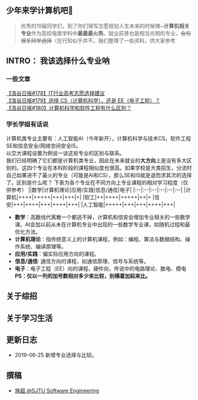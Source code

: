 ## 少年来学计算机吧:rofl:
> 优秀的19届同学们，到了你们填写志愿规划人生未来的时候辣~**计算机相关专业**作为高校电类学科中**最最最火热**，就业前景也是相当光明的专业，~~会有很多同学选择~~（在行知似乎并不。我们整理了一些资料，供大家参考

## INTRO： 我该选择什么专业呐
### 一些文章
[【洛谷日报#178】IT行业高考志愿选择建议](http://url.cn/5ePZUqd) \
[【洛谷日报#179】选择 CS（计算机科学），还是 EE（电子工程）？](http://url.cn/5QsB9Wx)\
[【洛谷日报#180】计算机科学和软件工程有什么区别？](http://url.cn/5a5LkIA)
### 学长学姐有话说
计算机类专业主要有：人工智能AI（今年新开），计算机科学与技术CS，软件工程SE和信息安全/网络空间安全IS。\
以交大课程设置为例谈一谈这些专业的区别与联系。\
我们已经明确了它们都是计算机类专业，因此在未来就业的**大方向**上是没有多大区别的。这四个专业在本科阶段的课程相似度也很高。如果学校是大类招生，分流时自己如果进不了最火的专业（可能是AI和CS），那么SE和IS就是退而求其次的选择了。区别是什么呢？
下表为各个专业在不同方向上专业课程的相对学习程度（仅供参考）
||数学|计算机理论|应用/实践|信息/通信|电子|
|:--|:--|:--|:--|:--|:--|
|计算机|++++|+++++|+++|+++|+|
|软工|++|++++|+++++|++|+
|信安|+++|++++|+++|++++|+++|
|人工智能|+++++|+++|+++|++++|+++|
- **数学**：高数线代离散一个都逃不掉，计算机和信安会增加专业相关的一些数学课。AI会加以前从未在计算机专业中出现的一些数学专业课，如随机过程和最优化方法。
- **计算机理论**：指传统意义上的计算机课程，例如：编程、算法与数据结构、操作系统、编译原理等。
- **应用/实践**：偏实际应用方向的课程。
- **信息/通信**: 通信方向的课程，如通信原理、信号与系统等。
- **电子**：电子工程（EE）向的课程，硬件向，传说中的电路理论、数电、模电\
**PS：仅以一列的加号数相对多少来比较，别横着加起来比。**

## 关于综招

## 关于学习生活

## 更新日志
- 2019-06-25 新增专业选择与比较。

## 撰稿
- [施超 @SJTU Software Engineering](https://github.com/orgs/xingzhi-automata/people/SeanChao)